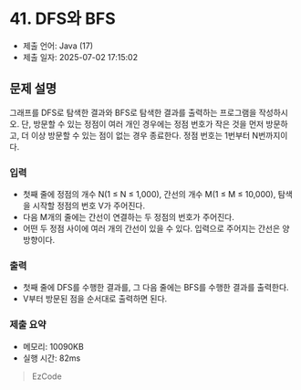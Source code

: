 # 41. DFS와 BFS
- 제출 언어: Java (17)
- 제출 일자: 2025-07-02 17:15:02

## 문제 설명
그래프를 DFS로 탐색한 결과와 BFS로 탐색한 결과를 출력하는 프로그램을 작성하시오. 
단, 방문할 수 있는 정점이 여러 개인 경우에는 정점 번호가 작은 것을 먼저 방문하고, 
더 이상 방문할 수 있는 점이 없는 경우 종료한다. 정점 번호는 1번부터 N번까지이다.

### 입력
- 첫째 줄에 정점의 개수 N(1 ≤ N ≤ 1,000), 간선의 개수 M(1 ≤ M ≤ 10,000), 탐색을 시작할 정점의 번호 V가 주어진다. 
- 다음 M개의 줄에는 간선이 연결하는 두 정점의 번호가 주어진다. 
- 어떤 두 정점 사이에 여러 개의 간선이 있을 수 있다. 입력으로 주어지는 간선은 양방향이다.

### 출력
- 첫째 줄에 DFS를 수행한 결과를, 그 다음 줄에는 BFS를 수행한 결과를 출력한다. 
- V부터 방문된 점을 순서대로 출력하면 된다.


### 제출 요약
- 메모리: 10090KB
- 실행 시간: 82ms

> EzCode
